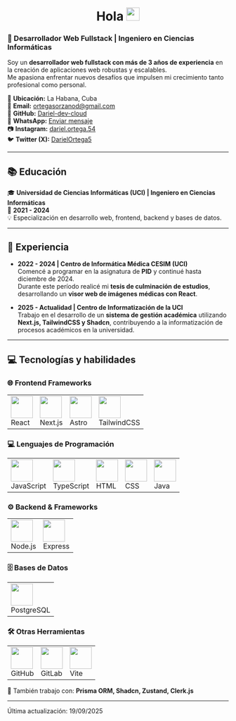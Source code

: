 <h1 align="center">Hola <img src="https://github.com/souvikguria98/souvikguria98/blob/master/Hi.gif" width="30"> </h1>

### 🚀 Desarrollador Web Fullstack | Ingeniero en Ciencias Informáticas

Soy un **desarrollador web fullstack con más de 3 años de experiencia** en la creación de aplicaciones web robustas y escalables.  
Me apasiona enfrentar nuevos desafíos que impulsen mi crecimiento tanto profesional como personal.  

📍 **Ubicación:** La Habana, Cuba  
📧 **Email:** [ortegasorzanod@gmail.com](mailto:ortegasorzanod@gmail.com)  
💼 **GitHub:** [Dariel-dev-cloud](https://github.com/Dariel-dev-cloud)  
📱 **WhatsApp:** [Enviar mensaje](https://wa.me/+5354685931)  
📷 **Instagram:** [dariel.ortega.54](https://www.instagram.com/dariel.ortega.54?igsh=MWdtM3RkcXdxMTJnZQ==)  
🐦 **Twitter (X):** [DarielOrtega5](https://x.com/DarielOrtega5?s=35)  

---

## 📚 Educación
🎓 **Universidad de Ciencias Informáticas (UCI) | Ingeniero en Ciencias Informáticas**  
📅 **2021 - 2024**  
💡 Especialización en desarrollo web, frontend, backend y bases de datos.  

---

## 💼 Experiencia
- **2022 - 2024 | Centro de Informática Médica CESIM (UCI)**  
  Comencé a programar en la asignatura de **PID** y continué hasta diciembre de 2024.  
  Durante este período realicé mi **tesis de culminación de estudios**, desarrollando un **visor web de imágenes médicas con React**.  

- **2025 - Actualidad | Centro de Informatización de la UCI**  
  Trabajo en el desarrollo de un **sistema de gestión académica** utilizando **Next.js, TailwindCSS y Shadcn**, contribuyendo a la informatización de procesos académicos en la universidad.  

---

## 💻 Tecnologías y habilidades

### 🌐 Frontend Frameworks
| | | | |
|---|---|---|---|
| <img src="https://skillicons.dev/icons?i=react" width="50"/> <br> React | <img src="https://skillicons.dev/icons?i=next" width="50"/> <br> Next.js | <img src="https://skillicons.dev/icons?i=astro" width="50"/> <br> Astro | <img src="https://skillicons.dev/icons?i=tailwind" width="50"/> <br> TailwindCSS |

### 💻 Lenguajes de Programación
| | | | | |
|---|---|---|---|---|
| <img src="https://skillicons.dev/icons?i=js" width="50"/> <br> JavaScript | <img src="https://skillicons.dev/icons?i=ts" width="50"/> <br> TypeScript | <img src="https://skillicons.dev/icons?i=html" width="50"/> <br> HTML | <img src="https://skillicons.dev/icons?i=css" width="50"/> <br> CSS | <img src="https://skillicons.dev/icons?i=java" width="50"/> <br> Java |

### ⚙️ Backend & Frameworks
| | |
|---|---|
| <img src="https://skillicons.dev/icons?i=nodejs" width="50"/> <br> Node.js | <img src="https://skillicons.dev/icons?i=express" width="50"/> <br> Express |

### 🗄️ Bases de Datos
| |
|---|
| <img src="https://skillicons.dev/icons?i=postgres" width="50"/> <br> PostgreSQL |

### 🛠️ Otras Herramientas
| | | |
|---|---|---|
| <img src="https://skillicons.dev/icons?i=github" width="50"/> <br> GitHub | <img src="https://skillicons.dev/icons?i=gitlab" width="50"/> <br> GitLab | <img src="https://skillicons.dev/icons?i=vite" width="50"/> <br> Vite |

📌 También trabajo con: **Prisma ORM, Shadcn, Zustand, Clerk.js**

---

Última actualización: 19/09/2025

